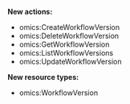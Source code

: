 **New actions:**

- omics:CreateWorkflowVersion
- omics:DeleteWorkflowVersion
- omics:GetWorkflowVersion
- omics:ListWorkflowVersions
- omics:UpdateWorkflowVersion

**New resource types:**

- omics:WorkflowVersion
